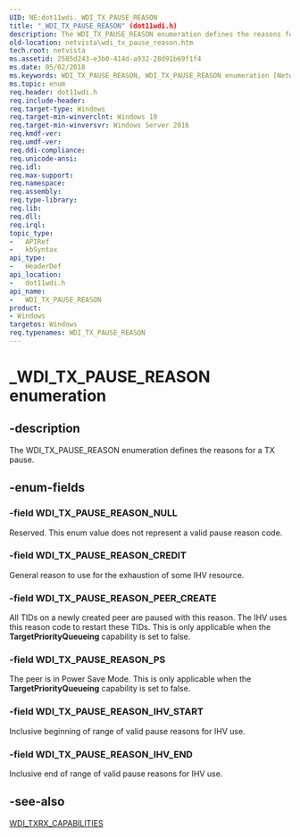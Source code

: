 ```yaml
---
UID: NE:dot11wdi._WDI_TX_PAUSE_REASON
title: "_WDI_TX_PAUSE_REASON" (dot11wdi.h)
description: The WDI_TX_PAUSE_REASON enumeration defines the reasons for a TX pause.
old-location: netvista\wdi_tx_pause_reason.htm
tech.root: netvista
ms.assetid: 2585d243-e3b0-414d-a932-28d91b69f1f4
ms.date: 05/02/2018
ms.keywords: WDI_TX_PAUSE_REASON, WDI_TX_PAUSE_REASON enumeration [Network Drivers Starting with Windows Vista], WDI_TX_PAUSE_REASON_CREDIT, WDI_TX_PAUSE_REASON_IHV_END, WDI_TX_PAUSE_REASON_IHV_START, WDI_TX_PAUSE_REASON_NULL, WDI_TX_PAUSE_REASON_PEER_CREATE, WDI_TX_PAUSE_REASON_PS, _WDI_TX_PAUSE_REASON, dot11wdi/WDI_TX_PAUSE_REASON, dot11wdi/WDI_TX_PAUSE_REASON_CREDIT, dot11wdi/WDI_TX_PAUSE_REASON_IHV_END, dot11wdi/WDI_TX_PAUSE_REASON_IHV_START, dot11wdi/WDI_TX_PAUSE_REASON_NULL, dot11wdi/WDI_TX_PAUSE_REASON_PEER_CREATE, dot11wdi/WDI_TX_PAUSE_REASON_PS, netvista.wdi_tx_pause_reason, netvista.wifi_tx_pause_reason
ms.topic: enum
req.header: dot11wdi.h
req.include-header: 
req.target-type: Windows
req.target-min-winverclnt: Windows 10
req.target-min-winversvr: Windows Server 2016
req.kmdf-ver: 
req.umdf-ver: 
req.ddi-compliance: 
req.unicode-ansi: 
req.idl: 
req.max-support: 
req.namespace: 
req.assembly: 
req.type-library: 
req.lib: 
req.dll: 
req.irql: 
topic_type:
-	APIRef
-	kbSyntax
api_type:
-	HeaderDef
api_location:
-	dot11wdi.h
api_name:
-	WDI_TX_PAUSE_REASON
product:
- Windows
targetos: Windows
req.typenames: WDI_TX_PAUSE_REASON
---
```


# _WDI_TX_PAUSE_REASON enumeration


## -description


The WDI_TX_PAUSE_REASON enumeration defines the reasons for a TX pause.


## -enum-fields




### -field WDI_TX_PAUSE_REASON_NULL

Reserved.  This enum value does not represent a valid pause reason code.


### -field WDI_TX_PAUSE_REASON_CREDIT

General reason to use for the exhaustion of some IHV resource.


### -field WDI_TX_PAUSE_REASON_PEER_CREATE

All TIDs on a newly created peer are paused with this reason.  The IHV uses this reason code to restart these TIDs.  This is only applicable when the <b>TargetPriorityQueueing</b> capability is set to false.


### -field WDI_TX_PAUSE_REASON_PS

The peer is in Power Save Mode. This is only applicable when the <b>TargetPriorityQueueing</b> capability is set to false.


### -field WDI_TX_PAUSE_REASON_IHV_START

Inclusive beginning of range of valid pause reasons for IHV use.


### -field WDI_TX_PAUSE_REASON_IHV_END

Inclusive end of range of valid pause reasons for IHV use.


## -see-also




<a href="https://msdn.microsoft.com/library/windows/hardware/dn898187">WDI_TXRX_CAPABILITIES</a>
 

 

